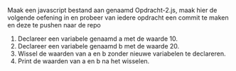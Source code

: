 Maak een javascript bestand aan genaamd Opdracht-2.js, maak hier de volgende oefening in en probeer van iedere opdracht een commit te maken en deze te pushen naar de repo

1) Declareer een variabele genaamd a met de waarde 10.
2) Declareer een variabele genaamd b met de waarde 20.
3) Wissel de waarden van a en b zonder nieuwe variabelen te declareren.
4) Print de waarden van a en b na het wisselen.